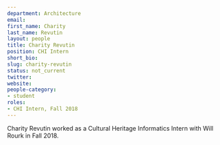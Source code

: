 ```yaml
---
department: Architecture
email:
first_name: Charity
last_name: Revutin
layout: people
title: Charity Revutin
position: CHI Intern
short_bio:
slug: charity-revutin
status: not_current
twitter:
website:
people-category:
- student
roles:
- CHI Intern, Fall 2018
---
```


Charity Revutin worked as a Cultural Heritage Informatics Intern with Will Rourk in Fall 2018.
